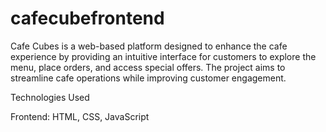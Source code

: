 # cafecubefrontend
Cafe Cubes is a web-based platform designed to enhance the cafe experience by providing an intuitive interface for customers to explore the menu, place orders, and access special offers. The project aims to streamline cafe operations while improving customer engagement.

Technologies Used

Frontend: HTML, CSS, JavaScript 
